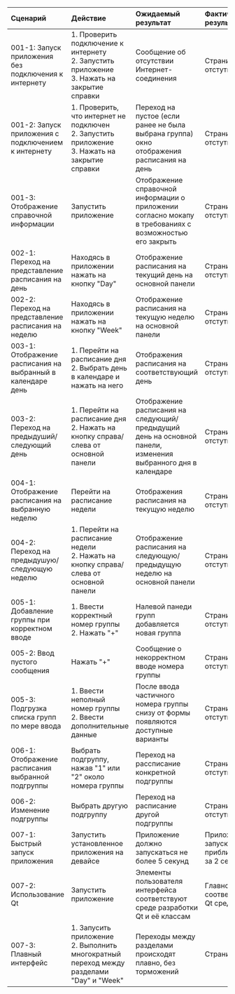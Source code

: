 |Cценарий|Действие|Ожидаемый результат|Фактический результат| Оценка|
|:---|:---|:---|:---|:---|
|001-1: Запуск приложения без подключения к интернету|1. Проверить подключение к интернету <br /> 2. Запустить приложение <br /> 3. Нажать на закрытие справки|Сообщение об отсутствии Интернет-соединения|Страница отстутвует|Тест не пройден|
|001-2: Запуск приложения с подключением к интернету|1. Проверить, что интернет не подключен <br /> 2. Запустить приложение <br /> 3. Нажать на закрытие справки|Переход на пустое (если ранее не была выбрана группа) окно отображения расписания на день|Страница отстутвует|Тест не пройден|
|001-3: Отображение справочной информации|Запустить приложение|Отображение справочной информации о приложении согласно мокапу в требованиях с возможностью его закрыть|Страница отстутвует|Тест не пройден|
|002-1: Переход на представление расписания на день|Находясь в приложении нажать на кнопку "Day"|Отображение расписания на текущий день на основной панели|Страница отстутвует|Тест не пройден|
|002-2: Переход на представление расписания на неделю|Находясь в приложении нажать на кнопку "Week"|Отображение расписания на текущую неделю на основной панели|Страница отстутвует|Тест не пройден|
|003-1: Отображение расписания на выбранный в календаре день|1. Перейти на расписание дня <br /> 2. Выбрать день в календаре и нажать на него|Отображения расписания на соответствующий день|Страница отстутвует|Тест не пройден|
|003-2: Переход на предыдуший/следующий день|1. Перейти на расписание дня <br /> 2. Нажать на кнопку справа/слева от основной панели|Отображение расписания на следующий/предыдущий день на основной панели, изменения выбранного дня в календаре|Страница отстутвует|Тест не пройден|
|004-1: Отображение расписания на выбранную неделю|Перейти на расписание недели <br />|Отображения расписания на текущую неделю|Страница отстутвует|Тест не пройден|
|004-2: Переход на предыдушую/следующую неделю|1. Перейти на расписание недели <br /> 2. Нажать на кнопку справа/слева от основной панели|Отображение расписания на следующую/предыдущую неделю на основной панели|Страница отстутвует|Тест не пройден|
|005-1: Добавление группы при корректном вводе|1. Ввести корректный номер группы <br /> 2. Нажать "+"|Налевой панеди групп добавляется новая группа|Страница отстутвует|Тест не пройден|
|005-2: Ввод пустого сообщения|Нажать "+"|Сообщение о некорректном вводе номера группы|Страница отстутвует|Тест не пройден|
|005-3: Подгрузка списка групп по мере ввода|1. Ввести неполный номер группы <br /> 2. Ввести дополнительные данные|После ввода частичного номера группы снизу от формы появляются доступные варианты|Страница отстутвует|Тест не пройден|
|006-1: Отображение расписания выбранной подгруппы|Выбрать подгруппу, нажав "1" или "2" около номера группы|Переход на рассписание конкретной подгруппы|Страница отстутвует|Тест не пройден|
|006-2: Изменение подгруппы|Выбрать другую подгруппу|Переход на расписание другой подгруппы|Страница отстутвует|Тест не пройден|
|007-1: Быстрый запуск приложения|Запустить установленное приложения на девайсе|Приложение должно запускаться не более 5 секунд|Приложение запускается приблизительно за 2 секунды|Тест пройден|
|007-2: Использование Qt|Запустить приложение|Элементы пользователя интерфейса соответствуют среде разработки Qt и её классам|Главное окно соответствует Qt среде|Тест пройден|
|007-3: Плавный интерфейс|1. Запусить приложение <br /> 2. Выполнить многократный переход между разделами "Day" и "Week"|Переходы между разделами происходят плавно, без торможений|Страниц нет|Тест не пройден|
